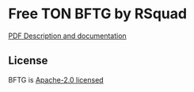 # Free TON BFTG by RSquad

[PDF Description and documentation](https://rsquad.io/Free_TON_Governance_RSquad.pdf)

## License

BFTG is [Apache-2.0 licensed](http://www.apache.org/licenses/LICENSE-2.0 "Apache-2.0 licensed")
